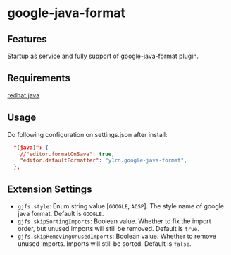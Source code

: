 # google-java-format

## Features

Startup as service and fully support of [google-java-format](https://github.com/google/google-java-format) plugin.

## Requirements

[redhat.java](https://marketplace.visualstudio.com/items?itemName=redhat.java)

## Usage

Do following configuration on settings.json after install:

```json
  "[java]": {
    //"editor.formatOnSave": true,
    "editor.defaultFormatter": "y1rn.google-java-format",
  },
```

## Extension Settings

- `gjfs.style`: Enum string value [`GOOGLE`, `AOSP`]. The style name of google java format. Default is `GOOGLE`.
- `gjfs.skipSortingImports`: Boolean value. Whether to fix the import order, but unused imports will still be removed. Default is `true`.
- `gjfs.skipRemovingUnusedImports`: Boolean value. Whether to remove unused imports. Imports will still be sorted. Default is `false`.
